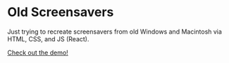 # Old Screensavers

Just trying to recreate screensavers from old Windows and Macintosh via HTML, CSS, and JS (React).

[Check out the demo!](https://old-screensavers-react.netlify.app/)
